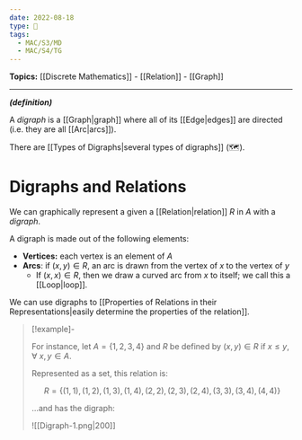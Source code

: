 ```yaml
---
date: 2022-08-18
type: 🧠
tags:
  - MAC/S3/MD
  - MAC/S4/TG
---
```


**Topics:** [[Discrete Mathematics]] - [[Relation]] - [[Graph]]

---

_**(definition)**_

A _digraph_ is a [[Graph|graph]] where all of its [[Edge|edges]] are directed (i.e. they are all [[Arc|arcs]]).

There are [[Types of Digraphs|several types of digraphs]] (🗺).

# Digraphs and Relations

We can graphically represent a given a [[Relation|relation]] $R$ in $A$ with a _digraph_.

A digraph is made out of the following elements:

- **Vertices:** each vertex is an element of $A$
- **Arcs**: if $(x,y) \in R$, an arc is drawn from the vertex of $x$ to the vertex of $y$
	- If $(x,x) \in R$, then we draw a curved arc from $x$ to itself; we call this a [[Loop|loop]].

We can use digraphs to [[Properties of Relations in their Representations|easily determine the properties of the relation]].

> [!example]-
>
> For instance, let $A = \{1, 2, 3, 4\}$ and $R$ be defined by $(x,y) \in R$ if $x \leq y$, $\forall\ x, y \in A$.
>
> Represented as a set, this relation is:
>
> $$
> R = \{ (1,1), (1,2), (1,3), (1,4), (2,2), (2,3), (2,4), (3,3), (3,4), (4,4) \}
> $$
>
> …and has the digraph:
>
> ![[Digraph-1.png|200]]
